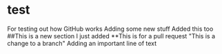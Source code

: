 # test
For testing out how GitHub works
Adding some new stuff
Added this too
##This is a new section I just added
**This is for a pull request
"This is a change to a branch"
Adding an important line of text
